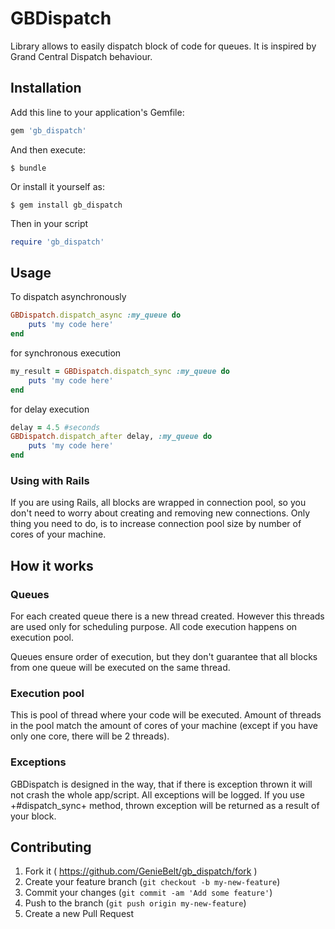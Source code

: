 # GBDispatch

Library allows to easily dispatch block of code for queues.
It is inspired by Grand Central Dispatch behaviour.

## Installation

Add this line to your application's Gemfile:

```ruby
gem 'gb_dispatch'
```

And then execute:

    $ bundle

Or install it yourself as:

    $ gem install gb_dispatch

Then in your script

```ruby
require 'gb_dispatch'
```

## Usage

To dispatch asynchronously

```ruby
GBDispatch.dispatch_async :my_queue do
    puts 'my code here'
end
```

for synchronous execution

```ruby
my_result = GBDispatch.dispatch_sync :my_queue do
    puts 'my code here'
end
```

for delay execution

```ruby
delay = 4.5 #seconds
GBDispatch.dispatch_after delay, :my_queue do
    puts 'my code here'
end
```

### Using with Rails

If you are using Rails, all blocks are wrapped in connection pool, 
so you don't need to worry about creating and removing new connections.
Only thing you need to do, is to increase connection pool size
by number of cores of your machine.

## How it works

### Queues

For each created queue there is a new thread created. However this threads
are used only for scheduling purpose. All code execution happens on execution pool.

Queues ensure order of execution, but they don't guarantee that all blocks from one queue 
will be executed on the same thread. 

### Execution pool

This is pool of thread where your code will be executed. 
Amount of threads in the pool match the amount of cores of your machine 
(except if you have only one core, there will be 2 threads).

### Exceptions

GBDispatch is designed in the way, that if there is exception thrown it will not crash the whole app/script.
All exceptions will be logged. If you use +#dispatch_sync+ method, thrown exception will be returned as a result of your block.

## Contributing

1. Fork it ( https://github.com/GenieBelt/gb_dispatch/fork )
2. Create your feature branch (`git checkout -b my-new-feature`)
3. Commit your changes (`git commit -am 'Add some feature'`)
4. Push to the branch (`git push origin my-new-feature`)
5. Create a new Pull Request
